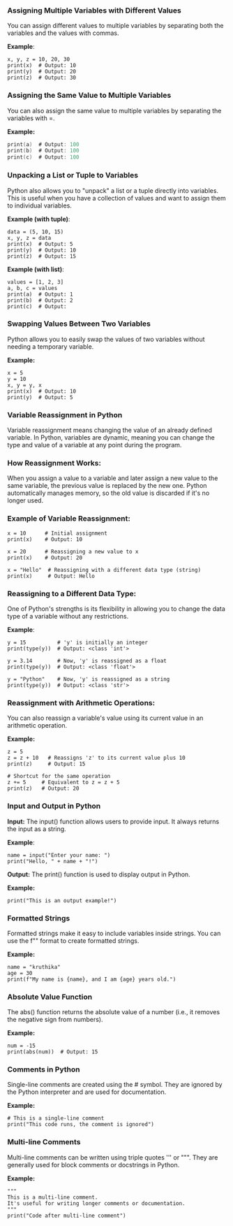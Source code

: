 ### Assigning Multiple Variables with Different Values
You can assign different values to multiple variables by separating both the variables and the values with commas.

**Example**:
```
x, y, z = 10, 20, 30
print(x)  # Output: 10
print(y)  # Output: 20
print(z)  # Output: 30
```
### Assigning the Same Value to Multiple Variables
You can also assign the same value to multiple variables by separating the variables with =.

**Example:**
```a = b = c = 100
print(a)  # Output: 100
print(b)  # Output: 100
print(c)  # Output: 100
```
### Unpacking a List or Tuple to Variables
Python also allows you to "unpack" a list or a tuple directly into variables. This is useful when you have a collection of values and want to assign them to individual variables.

**Example (with tuple)**:
```
data = (5, 10, 15)
x, y, z = data
print(x)  # Output: 5
print(y)  # Output: 10
print(z)  # Output: 15
```
**Example (with list)**:
```
values = [1, 2, 3]
a, b, c = values
print(a)  # Output: 1
print(b)  # Output: 2
print(c)  # Output: 
```
 ### Swapping Values Between Two Variables
Python allows you to easily swap the values of two variables without needing a temporary variable.

**Example:**
```
x = 5
y = 10
x, y = y, x
print(x)  # Output: 10
print(y)  # Output: 5
```
### Variable Reassignment in Python
Variable reassignment means changing the value of an already defined variable. In Python, variables are dynamic, meaning you can change the type and value of a variable at any point during the program.

### How Reassignment Works:
When you assign a value to a variable and later assign a new value to the same variable, the previous value is replaced by the new one. Python automatically manages memory, so the old value is discarded if it's no longer used.

### Example of Variable Reassignment:
```
x = 10      # Initial assignment
print(x)    # Output: 10

x = 20      # Reassigning a new value to x
print(x)    # Output: 20

x = "Hello"  # Reassigning with a different data type (string)
print(x)     # Output: Hello
```
### Reassigning to a Different Data Type:
One of Python's strengths is its flexibility in allowing you to change the data type of a variable without any restrictions.

**Example**:
```
y = 15          # 'y' is initially an integer
print(type(y))  # Output: <class 'int'>

y = 3.14        # Now, 'y' is reassigned as a float
print(type(y))  # Output: <class 'float'>

y = "Python"    # Now, 'y' is reassigned as a string
print(type(y))  # Output: <class 'str'>
```
### Reassignment with Arithmetic Operations:
You can also reassign a variable's value using its current value in an arithmetic operation.

**Example:**
```
z = 5
z = z + 10   # Reassigns 'z' to its current value plus 10
print(z)     # Output: 15

# Shortcut for the same operation
z += 5     # Equivalent to z = z + 5
print(z)   # Output: 20
```
### Input and Output in Python 
**Input:**
The input() function allows users to provide input. It always returns the input as a string.

**Example**:
```
name = input("Enter your name: ")
print("Hello, " + name + "!")
```
**Output:**
The print() function is used to display output in Python.

**Example:**
```
print("This is an output example!")
```
### Formatted Strings 
Formatted strings make it easy to include variables inside strings. You can use the f"" format to create formatted strings.

**Example:**
```
name = "kruthika"
age = 30
print(f"My name is {name}, and I am {age} years old.")
```
### Absolute Value Function 
The abs() function returns the absolute value of a number (i.e., it removes the negative sign from numbers).

**Example:**
```
num = -15
print(abs(num))  # Output: 15
```
### Comments in Python 
Single-line comments are created using the # symbol. They are ignored by the Python interpreter and are used for documentation.

**Example:**
```
# This is a single-line comment
print("This code runs, the comment is ignored")
```
### Multi-line Comments
Multi-line comments can be written using triple quotes ''' or """. They are generally used for block comments or docstrings in Python.

**Example:**
```
"""
This is a multi-line comment.
It's useful for writing longer comments or documentation.
"""
print("Code after multi-line comment")
```

